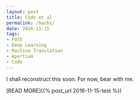 ```yaml
---
layout: post
title: Code et al
permalink: /hacks/
date: 2016-11-15
tags: 
- FOSS
- Deep Learning
- Machine Translation
- Apertium
- Code
---
```


I shall reconstruct this soon. For now, bear with me.

[READ MORE]({% post_url 2016-11-15-test %})
